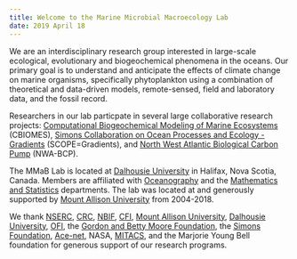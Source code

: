 ```yaml
---
title: Welcome to the Marine Microbial Macroecology Lab 
date: 2019 April 18
---
```


We are an interdisciplinary research group interested in large-scale ecological, evolutionary and biogeochemical phenomena in the oceans.  Our primary goal is to understand and anticipate the effects of climate change on marine organisms, specifically phytoplankton using a combination of theoretical and data-driven models, remote-sensed, field and laboratory data, and the fossil record.

Researchers in our lab particpate in several large collaborative research projects:
[Computational Biogeochemical Modeling of Marine Ecosystems](https://cbiomes.org/) (CBIOMES),
[Simons Collaboration on Ocean Processes and Ecology - Gradients](https://www.simonsfoundation.org/life-sciences/microbial-oceanography/simons-collaboration-on-ocean-processes-and-ecology/scope-gradients/) (SCOPE=Gradients), and
[North West Atlantic Biological Carbon Pump](http://nwa-bcp.ocean.dal.ca/) (NWA-BCP).

The MMaB Lab is located at [Dalhousie University](https://www.dal.ca/) in Halifax, Nova Scotia, Canada.
Members are affiliated with [Oceanography](https://www.dal.ca/faculty/science/oceanography.html) and the [Mathematics and Statistics](https://mathstat.dal.ca/) departments.
The lab was located at and generously supported by [Mount Allison University](https://www.mta.ca/) from 2004-2018.

We thank [NSERC](http://www.nserc.ca/), 
[CRC](http://www.chairs-chaires.gc.ca/home-accueil-eng.aspx), 
[NBIF](http://nbif.ca/en), [CFI](http://innovation.ca), 
[Mount Allison University](http://www.mta.ca/), 
[Dalhousie University](https://www.dal.ca/),
[OFI](https://oceanfrontierinstitute.com/),
the [Gordon and Betty Moore Foundation](https://www.moore.org/), the [Simons Foundation](https://www.simonsfoundation.org/), [Ace-net](http://www.ace-net.ca/), NASA, [MITACS](http://www.mitacs.math.ca/), and the Marjorie Young Bell foundation for generous support of our research programs.  


